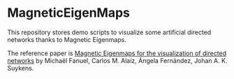 # MagneticEigenMaps

This repository stores demo scripts to visualize some artificial directed networks thanks to Magnetic Eigenmaps.


The reference paper is
[Magnetic Eigenmaps for the visualization of directed networks](https://www.sciencedirect.com/science/article/pii/S1063520317300052) by Michaël Fanuel, Carlos M. Alaíz, Ángela Fernández, Johan A. K. Suykens.


